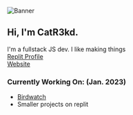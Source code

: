 ![Banner](https://user-images.githubusercontent.com/63563918/211040487-aaa4f210-5854-4e62-97af-572a2e386066.png)

## Hi, I'm CatR3kd.
I'm a fullstack JS dev. I like making things  
[Replit Profile](https://replit.com/@CatR3kd)  
[Website](https://CatR3kd.repl.co)

### Currently Working On: (Jan. 2023)
- [Birdwatch](https://replit.com/@CatR3kd/BIRDWATCH-Multiplayer-Text-Adventure?v=1)
- Smaller projects on replit
